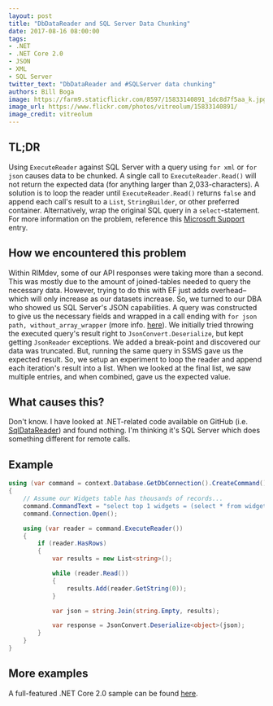 ```yaml
---
layout: post
title: "DbDataReader and SQL Server Data Chunking"
date: 2017-08-16 08:00:00
tags:
- .NET
- .NET Core 2.0
- JSON
- XML
- SQL Server
twitter_text: "DbDataReader and #SQLServer data chunking"
authors: Bill Boga
image: https://farm9.staticflickr.com/8597/15833140891_1dc8d7f5aa_k.jpg
image_url: https://www.flickr.com/photos/vitreolum/15833140891/
image_credit: vitreolum
---
```


## TL;DR

Using `ExecuteReader` against SQL Server with a query using `for xml` or `for json` causes data to be chunked. A single call to `ExecuteReader.Read()` will not return the expected data (for anything larger than 2,033-characters). A solution is to loop the reader until `ExecuteReader.Read()` returns `false` and append each call's result to a `List`, `StringBuilder`, or other preferred container. Alternatively, wrap the original SQL query in a `select`-statement. For more information on the problem, reference this [Microsoft Support](https://support.microsoft.com/en-us/help/310378/the-xml-data-row-is-truncated-at-2-033-characters-when-you-use-the-sql) entry.

## How we encountered this problem

Within RIMdev, some of our API responses were taking more than a second. This was mostly due to the amount of joined-tables needed to query the necessary data. However, trying to do this with EF just adds overhead–which will only increase as our datasets increase. So, we turned to our DBA who showed us SQL Server's JSON capabilities. A query was constructed to give us the necessary fields and wrapped in a call ending with `for json path, without_array_wrapper` (more info. [here](https://docs.microsoft.com/en-us/sql/relational-databases/json/format-query-results-as-json-with-for-json-sql-server)). We initially tried throwing the executed query's result right to `JsonConvert.Deserialize`, but kept getting `JsonReader` exceptions. We added a break-point and discovered our data was truncated. But, running the same query in SSMS gave us the expected result. So, we setup an experiment to loop the reader and append each iteration's result into a list. When we looked at the final list, we saw multiple entries, and when combined, gave us the expected value.

## What causes this?

Don't know. I have looked at .NET-related code available on GitHub (i.e. [SqlDataReader](https://github.com/dotnet/corefx/blob/83b606b5debad20536a581c425f66f4e9c396ed1/src/System.Data.SqlClient/src/System/Data/SqlClient/SqlDataReader.cs)) and found nothing. I'm thinking it's SQL Server which does something different for remote calls.

## Example

```csharp
using (var command = context.Database.GetDbConnection().CreateCommand())
{
    // Assume our Widgets table has thousands of records...
    command.CommandText = "select top 1 widgets = (select * from widgets for json path) from widgets for json path, without_array_wrapper;";
    command.Connection.Open();

    using (var reader = command.ExecuteReader())
    {
        if (reader.HasRows)
        {
            var results = new List<string>();

            while (reader.Read())
            {
                results.Add(reader.GetString(0));
            }

            var json = string.Join(string.Empty, results);

            var response = JsonConvert.Deserialize<object>(json);
        }
    }
}
```

## More examples

A full-featured .NET Core 2.0 sample can be found [here](https://github.com/billbogaiv/sql-server-chunk-tests).

